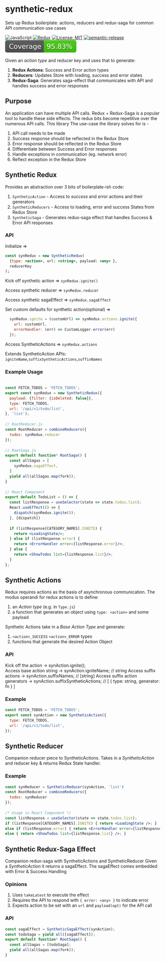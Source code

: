 # synthetic-redux
Sets up Redux boilerplate: actions, reducers and redux-saga for common API communication use cases

![JavaScript](https://img.shields.io/badge/-JavaScript-gray?logo=javascript)
[![Redux](https://img.shields.io/badge/-Redux-gray?logo=redux)](https://github.com/reduxjs/redux)
[![License: MIT](https://img.shields.io/badge/License-MIT-red.svg)](https://opensource.org/licenses/MIT)
[![semantic-release](https://img.shields.io/badge/%20%20%F0%9F%93%A6%F0%9F%9A%80-semantic--release-e10079.svg)](https://github.com/semantic-release/semantic-release)
![](coverage/badge-functions.svg)

Given an _action type_ and reducer key and uses that to generate:
  1. **Redux Actions**: Success and Error action types
  2. **Reducers**: Updates Store with loading, success and error states
  3. **Redux-Saga**: Generates saga-effect that communicates with API and handles success and error responses

## Purpose
An application can have multiple API calls. Redux + Redux-Saga is a popular tool to handle these side effects. 
The redux bits become repetitive over the numerous API calls. This library  The use-case the library solves
for is -
  1. API call needs to be made
  2. Success response should be reflected in the Redux Store
  3. Error response should be reflected in the Redux Store
  4. Differentiate between Success and Error responses
  5. Handle exceptions in communication (eg. network error)
  6. Reflect exception in the Redux Store



## Synthetic Redux
Provides an abstraction over 3 bits of boilerplate-ish code: 
  1. `SyntheticAction` - Access to _success_ and _error_ actions and their generators
  2. `SyntheticReducers` - Access to loading, error and success States from Redux Store
  3. `SyntheticSaga` - Generates redux-saga effect that handles Success & Error API responses 
### API
Initialize => 
```jsx
const synRedux = new SyntheticRedux(
  {type: <action>, url: <string>, payload: <any> }, 
  reducerKey
);
``` 

Kick off synthetic action   =>  `synRedux.ignite()`

Access synthetic reducer => `synRedux.reducer`

Access synthetic sagaEffect => `synRedux.sagaEffect`

Set custom defaults for synthetic action(optional) =>
```jsx
  synRedux.ignite = (customUrl) => synRedux.actions.ignite({
    url: customUrl,
    errorHandler: (err) => CustomLogger.error(err)
  });
```

Access SyntheticActions => `synRedux.actions`

Extends SyntheticAction APIs: 
`igniteName`,`suffixSyntheticActions`,`suffixNames`
### Example Usage

```jsx

const FETCH_TODOS = 'FETCH_TODOS';
export const synRedux = new SyntheticRedux({
  payload: {filter: {isDeleted: false}},
  type: FETCH_TODOS,
  url: '/api/v1/todo/list',
}, 'list');

// RootReducer.js
const RootReducer = combineReducers({
  todos: synRedux.reducer
});

// RootSaga.js
export default function* RootSaga() {
  const allSagas = [
    synRedux.sagaEffect,
  ]
  yield all(allSagas.map(fork));
}

// React Component
export default TodoList = () => {
  const listResponse = useSelector(state => state.todos.list);
  React.useEffect(() => {
    dispatch(synRedux.ignite());
  }, [dispatch])
  
  if (listResponse[CATEGORY_NAMES].IGNITE) {
    return <LoadingState/>;
  } else if (listResponse.error) {
    return <ErrorHandler error={listResponse.error}/>;
  } else {
    return <ShowTodos list={listResponse.list}/>;
  }
};
```

## Synthetic Actions
  Redux requires actions as the basis of asynchronous communication. 
  The modus operandi for redux actions is to define:
  1. an _Action type_ (e.g. in `Type.js`)
  2. a function that generates an object using `type: <action>` and some payload

Synthetic Actions take in a _Base Action Type_ and generate:
  1. `<action>_SUCCESS` `<action>_ERROR` types
  2. functions that generate the desired Action Object

### API
Kick off the action       -> synAction.ignite();    
Access base action string -> synAction.igniteName;  // string
Access suffix actions     -> synAction.suffixNames; // [string]
Access suffix action generators
    -> synAction.suffixSyntheticActions; // [ { type: string, generator: fn } ]
### Example
```jsx
const FETCH_TODOS = 'FETCH_TODOS';
export const synAction = new SyntheticAction({ 
  type: FETCH_TODOS, 
  url: '/api/v1/todo/list', 
});
```

## Synthetic Reducer
Companion reducer piece to SyntheticActions. 
Takes in a _SyntheticAction_ and reducer key & returns Redux State handler.
### Example

```jsx
const synReducer = SyntheticReducer(synAction, 'list')
const RootReducer = combineReducers({
  todos: synReducer
});

/* Usage in React Component */
const listResponse = useSelector(state => state.todos.list);
if (listResponse[CATEGORY_NAMES].IGNITE) { return <LoadingState />; }
else if (listResponse.error) { return <ErrorHandler error={listResponse.error} />; }
else { return <ShowTodos list={listResponse.list} />; }
```

## Synthetic Redux-Saga Effect
Companion redux-saga with SyntheticActions and SyntheticReducer
Given a _SyntheticAction_ it returns a sagaEffect.
The sagaEffect comes embedded with Error & Success Handling
### Opinions
1. Uses `takeLatest` to execute the effect
2. Requires the API to respond with `{ error: <any> }` to indicate error
3. Expects action to be set with an `url` and `payload(opt)` for the API call
### API
```jsx
const sagaEffect = SyntheticSagaEffect(synAction);
const todoSaga = yield all([sagaEffect]);
export default function* RootSaga() {
  const allSagas = [todoSaga];
  yield all(allSagas.map(fork));
}

```
